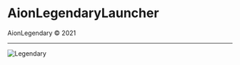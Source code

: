 # AionLegendaryLauncher
AionLegendary &copy; 2021
 * * *
![Legendary](https://github.com/makifgokce/AionLegendary/blob/master/AionLegendaryLauncher/Resources/legendary.png)
